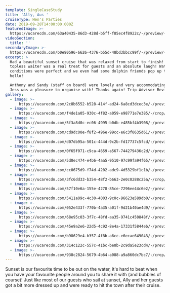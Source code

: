 ```yaml
---
template: SingleCaseStudy
title: 'Ally, Aus '
cruiseType: Hen's Parties
date: 2019-09-28T14:00:00.000Z
featuredImage: >-
  https://ucarecdn.com/63a40435-86d3-428d-b5ff-f85ec4f8922c/-/preview/-/enhance/50/
videoSection:
  title: ''
secondaryImage: >-
  https://ucarecdn.com/b0e80596-6626-4376-b55d-48bd3bbcc99f/-/preview/-/enhance/35/
excerpt: >
  Had a beautiful sunset cruise that was relaxed from start to finish! Our
  topless waiter was a real treat for guests and an absolute laugh! Water
  conditions were perfect and we even had some dolphin friends pop up to say
  hello!

  Anthony and Sandy (staff on board) were lovely and very accommodating, and
  Jess was a pleasure to organise with! Thanks again! Trip Advisor Review
gallery:
  - image: >-
      https://ucarecdn.com/2c8b6552-b528-414f-ad24-6a8cd3dcec3e/-/preview/-/enhance/34/
  - image: >-
      https://ucarecdn.com/f4de1a05-930c-4f82-a059-e98771e7e385/-/crop/1343x1013/0,0/-/preview/-/enhance/46/
  - image: >-
      https://ucarecdn.com/5f3a8d0c-ec06-4995-b0db-e485bf4b3908/-/preview/-/enhance/43/
  - image: >-
      https://ucarecdn.com/cd9dc00e-f8f2-496e-99cc-e6c3f0635d61/-/preview/-/enhance/50/
  - image: >-
      https://ucarecdn.com/d07db95a-501c-444d-9c2b-fd17737c5fcd/-/preview/-/enhance/50/
  - image: >-
      https://ucarecdn.com/0f65f071-c9ca-4659-a567-744279436c2d/-/preview/-/enhance/50/
  - image: >-
      https://ucarecdn.com/5d0ec474-e4b6-4aa5-9510-97c99fa94f65/-/preview/-/enhance/42/
  - image: >-
      https://ucarecdn.com/cc0675d9-f74d-4202-adc9-4d5329bf1c1b/-/preview/-/enhance/43/
  - image: >-
      https://ucarecdn.com/3fc6dd33-b354-48f2-b663-2e0c0288c25a/-/crop/1104x1041/457,0/-/preview/-/enhance/44/
  - image: >-
      https://ucarecdn.com/57f10e6a-155e-4278-85ce-7296ee44c6e2/-/preview/-/enhance/41/
  - image: >-
      https://ucarecdn.com/5411a09c-4c30-4003-9c0c-96623e589db0/-/preview/-/enhance/50/
  - image: >-
      https://ucarecdn.com/052e433f-770b-4a35-a01f-9d21b40ae4d9/-/preview/-/enhance/50/
  - image: >-
      https://ucarecdn.com/68e95c03-3f7c-48fd-aa35-9741c450848f/-/preview/-/enhance/31/
  - image: >-
      https://ucarecdn.com/45e9a2e6-22d5-4c92-8e4a-17331f5844eb/-/preview/-/enhance/38/
  - image: >-
      https://ucarecdn.com/b98629e4-b357-4f8b-a6cc-e6ecae649043/-/preview/-/enhance/21/
  - image: >-
      https://ucarecdn.com/314c122c-557c-41bc-be0b-2c9da5e23cd4/-/preview/-/enhance/50/
  - image: >-
      https://ucarecdn.com/938c2824-5679-4b64-a088-a9a860dc7bc7/-/crop/1209x842/0,0/-/preview/-/enhance/39/
---
```

Sunset is our favourite time to be out on the water, it's hard to beat when you have your favourite people around you to share it with (and bubbles of course)! Just like most of our guests who sail at sunset, Ally and her guests got a bit more dressed up and were ready to hit the town after their cruise.
